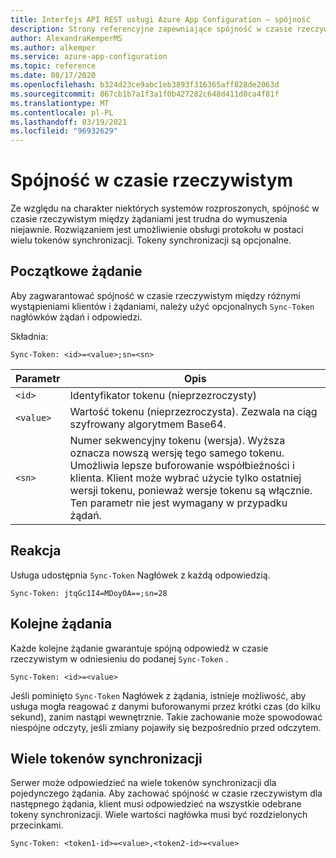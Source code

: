 ```yaml
---
title: Interfejs API REST usługi Azure App Configuration — spójność
description: Strony referencyjne zapewniające spójność w czasie rzeczywistym za pomocą interfejsu API REST usługi Azure App Configuration
author: AlexandraKemperMS
ms.author: alkemper
ms.service: azure-app-configuration
ms.topic: reference
ms.date: 08/17/2020
ms.openlocfilehash: b324d23ce9abc1eb3893f316365aff828de2063d
ms.sourcegitcommit: 867cb1b7a1f3a1f0b427282c648d411d0ca4f81f
ms.translationtype: MT
ms.contentlocale: pl-PL
ms.lasthandoff: 03/19/2021
ms.locfileid: "96932629"
---
```

# <a name="real-time-consistency"></a>Spójność w czasie rzeczywistym

Ze względu na charakter niektórych systemów rozproszonych, spójność w czasie rzeczywistym między żądaniami jest trudna do wymuszenia niejawnie. Rozwiązaniem jest umożliwienie obsługi protokołu w postaci wielu tokenów synchronizacji. Tokeny synchronizacji są opcjonalne.

## <a name="initial-request"></a>Początkowe żądanie

Aby zagwarantować spójność w czasie rzeczywistym między różnymi wystąpieniami klientów i żądaniami, należy użyć opcjonalnych `Sync-Token` nagłówków żądań i odpowiedzi.

Składnia:

```http
Sync-Token: <id>=<value>;sn=<sn>
```

|Parametr|Opis|
|--|--|
| `<id>` | Identyfikator tokenu (nieprzezroczysty) |
| `<value>` | Wartość tokenu (nieprzezroczysta). Zezwala na ciąg szyfrowany algorytmem Base64. |
| `<sn>` | Numer sekwencyjny tokenu (wersja). Wyższa oznacza nowszą wersję tego samego tokenu. Umożliwia lepsze buforowanie współbieżności i klienta. Klient może wybrać użycie tylko ostatniej wersji tokenu, ponieważ wersje tokenu są włącznie. Ten parametr nie jest wymagany w przypadku żądań. |

## <a name="response"></a>Reakcja

Usługa udostępnia `Sync-Token` Nagłówek z każdą odpowiedzią.

```http
Sync-Token: jtqGc1I4=MDoyOA==;sn=28
```

## <a name="subsequent-requests"></a>Kolejne żądania

Każde kolejne żądanie gwarantuje spójną odpowiedź w czasie rzeczywistym w odniesieniu do podanej `Sync-Token` .

```http
Sync-Token: <id>=<value>
```

Jeśli pominięto `Sync-Token` Nagłówek z żądania, istnieje możliwość, aby usługa mogła reagować z danymi buforowanymi przez krótki czas (do kilku sekund), zanim nastąpi wewnętrznie. Takie zachowanie może spowodować niespójne odczyty, jeśli zmiany pojawiły się bezpośrednio przed odczytem.

## <a name="multiple-sync-tokens"></a>Wiele tokenów synchronizacji

Serwer może odpowiedzieć na wiele tokenów synchronizacji dla pojedynczego żądania. Aby zachować spójność w czasie rzeczywistym dla następnego żądania, klient musi odpowiedzieć na wszystkie odebrane tokeny synchronizacji. Wiele wartości nagłówka musi być rozdzielonych przecinkami.

```http
Sync-Token: <token1-id>=<value>,<token2-id>=<value>
```

